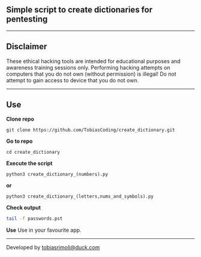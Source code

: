 ## Simple script to create dictionaries for pentesting

---
## Disclaimer
These ethical hacking tools are intended for educational purposes and awareness training sessions only. Performing hacking attempts on computers that you do not own (without permission) is illegal! Do not attempt to gain access to device that you do not own.

---
## Use

**Clone repo**
```
git clone https://github.com/TobiasCoding/create_dictionary.git
```

**Go to repo**
```
cd create_dictionary
```

**Execute the script**
```
python3 create_dictionary_(numbers).py
```
  **or**
```
python3 create_dictionary_(letters,nums_and_symbols).py
```

**Check output**
```bash
tail -f passwords.pst
```

**Use**
Use in your favourite app.

---
Developed by tobiasrimoli@duck.com
